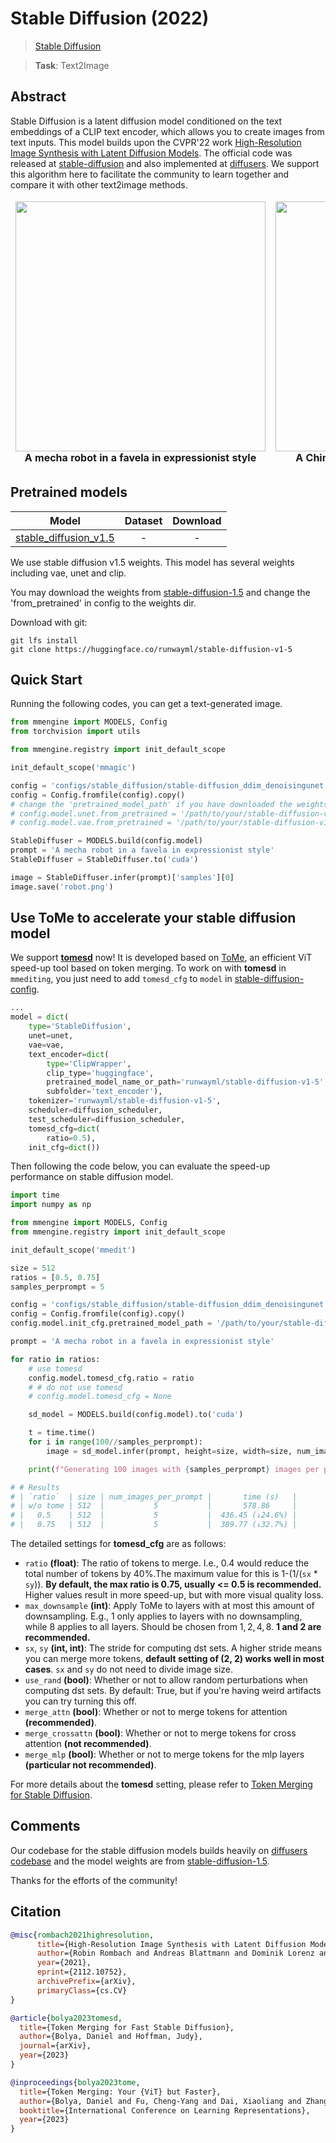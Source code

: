 # Stable Diffusion (2022)

> [Stable Diffusion](https://github.com/CompVis/stable-diffusion)

> **Task**: Text2Image

<!-- [ALGORITHM] -->

## Abstract

<!-- [ABSTRACT] -->

Stable Diffusion is a latent diffusion model conditioned on the text embeddings of a CLIP text encoder, which allows you to create images from text inputs. This model builds upon the CVPR'22 work [High-Resolution Image Synthesis with Latent Diffusion Models](https://ommer-lab.com/research/latent-diffusion-models/). The official code was released at [stable-diffusion](https://github.com/CompVis/stable-diffusion) and also implemented at [diffusers](https://github.com/huggingface/diffusers). We support this algorithm here to facilitate the community to learn together and compare it with other text2image methods.

<!-- [IMAGE] -->

<table align="center">
<thead>
  <tr>
    <td>
<div align="center">
  <img src="https://user-images.githubusercontent.com/12782558/209609229-8221c7cc-d5c9-44d5-a1af-c254b5a95fae.png" width="400"/>
  <br/>
  <b>A mecha robot in a favela in expressionist style</b>
</div></td>
    <td>
<div align="center">
  <img src="https://user-images.githubusercontent.com/12782558/210951970-a81e80c3-822e-4782-901e-db52e34b85a3.png" width="400"/>
  <br/>
  <b>A Chinese palace is beside a beautiful lake</b>
</div></td>
    <td>
<div align="center">
  <img src="https://user-images.githubusercontent.com/12782558/210952108-df82e5ad-6eb6-4948-8d22-3802299d1131.png" width="400"/>
  <br/>
  <b>A panda is having dinner at KFC</b>
</div></td>
  </tr>
</thead>
</table>

## Pretrained models

|                               Model                               | Dataset | Download |
| :---------------------------------------------------------------: | :-----: | :------: |
| [stable_diffusion_v1.5](./stable-diffusion_ddim_denoisingunet.py) |    -    |    -     |

We use stable diffusion v1.5 weights. This model has several weights including vae, unet and clip.

You may download the weights from [stable-diffusion-1.5](https://huggingface.co/runwayml/stable-diffusion-v1-5) and change the 'from_pretrained' in config to the weights dir.

Download with git:

```shell
git lfs install
git clone https://huggingface.co/runwayml/stable-diffusion-v1-5
```

## Quick Start

Running the following codes, you can get a text-generated image.

```python
from mmengine import MODELS, Config
from torchvision import utils

from mmengine.registry import init_default_scope

init_default_scope('mmagic')

config = 'configs/stable_diffusion/stable-diffusion_ddim_denoisingunet.py'
config = Config.fromfile(config).copy()
# change the 'pretrained_model_path' if you have downloaded the weights manually
# config.model.unet.from_pretrained = '/path/to/your/stable-diffusion-v1-5'
# config.model.vae.from_pretrained = '/path/to/your/stable-diffusion-v1-5'

StableDiffuser = MODELS.build(config.model)
prompt = 'A mecha robot in a favela in expressionist style'
StableDiffuser = StableDiffuser.to('cuda')

image = StableDiffuser.infer(prompt)['samples'][0]
image.save('robot.png')
```

## Use ToMe to accelerate your stable diffusion model

We support **[tomesd](https://github.com/dbolya/tomesd)** now! It is developed based on [ToMe](https://github.com/facebookresearch/ToMe), an efficient ViT speed-up tool based on token merging. To work on with **tomesd** in `mmediting`, you just need to add `tomesd_cfg` to `model` in [stable-diffusion-config](configs/stable_diffusion/stable-diffusion_ddim_denoisingunet.py).

```python
...
model = dict(
    type='StableDiffusion',
    unet=unet,
    vae=vae,
    text_encoder=dict(
        type='ClipWrapper',
        clip_type='huggingface',
        pretrained_model_name_or_path='runwayml/stable-diffusion-v1-5',
        subfolder='text_encoder'),
    tokenizer='runwayml/stable-diffusion-v1-5',
    scheduler=diffusion_scheduler,
    test_scheduler=diffusion_scheduler,
    tomesd_cfg=dict(
        ratio=0.5),
    init_cfg=dict())
```

Then following the code below, you can evaluate the speed-up performance on stable diffusion model.

```python
import time
import numpy as np

from mmengine import MODELS, Config
from mmengine.registry import init_default_scope

init_default_scope('mmedit')

size = 512
ratios = [0.5, 0.75]
samples_perprompt = 5

config = 'configs/stable_diffusion/stable-diffusion_ddim_denoisingunet.py'
config = Config.fromfile(config).copy()
config.model.init_cfg.pretrained_model_path = '/path/to/your/stable-diffusion-v1-5'

prompt = 'A mecha robot in a favela in expressionist style'

for ratio in ratios:
    # use tomesd
    config.model.tomesd_cfg.ratio = ratio
    # # do not use tomesd
    # config.model.tomesd_cfg = None

    sd_model = MODELS.build(config.model).to('cuda')

    t = time.time()
    for i in range(100//samples_perprompt):
        image = sd_model.infer(prompt, height=size, width=size, num_images_per_prompt=samples_perprompt)['samples']

    print(f"Generating 100 images with {samples_perprompt} images per prompt, merging ratio {ratio}, time used : {time.time() - t}s")

# # Results
# | `ratio`  | size | num_images_per_prompt |       time (s)   |
# | w/o tome | 512  |           5           |       578.86     |
# |   0.5    | 512  |           5           |  436.45 (↓24.6%) |
# |   0.75   | 512  |           5           |  389.77 (↓32.7%) |
```

The detailed settings for **tomesd_cfg** are as follows:

- `ratio` **(float)**: The ratio of tokens to merge. I.e., 0.4 would reduce the total number of tokens by 40%.The maximum value for this is 1-(1/(`sx` * `sy`)). **By default, the max ratio is 0.75, usually \<= 0.5 is recommended.** Higher values result in more speed-up, but with more visual quality loss.
- `max_downsample` **(int)**: Apply ToMe to layers with at most this amount of downsampling. E.g., 1 only applies to layers with no downsampling, while 8 applies to all layers. Should be chosen from $1, 2, 4, 8$. **1 and 2 are recommended.**
- `sx`, `sy` **(int, int)**: The stride for computing dst sets. A higher stride means you can merge more tokens, **default setting of (2, 2) works well in most cases**. `sx` and `sy` do not need to divide image size.
- `use_rand` **(bool)**: Whether or not to allow random perturbations when computing dst sets. By default: True, but if you're having weird artifacts you can try turning this off.
- `merge_attn` **(bool)**: Whether or not to merge tokens for attention **(recommended)**.
- `merge_crossattn` **(bool)**: Whether or not to merge tokens for cross attention **(not recommended)**.
- `merge_mlp` **(bool)**: Whether or not to merge tokens for the mlp layers **(particular not recommended)**.

For more details about the **tomesd** setting, please refer to [Token Merging for Stable Diffusion](https://arxiv.org/abs/2303.17604).

## Comments

Our codebase for the stable diffusion models builds heavily on [diffusers codebase](https://github.com/huggingface/diffusers) and the model weights are from [stable-diffusion-1.5](https://huggingface.co/runwayml/stable-diffusion-v1-5).

Thanks for the efforts of the community!

## Citation

```bibtex
@misc{rombach2021highresolution,
      title={High-Resolution Image Synthesis with Latent Diffusion Models},
      author={Robin Rombach and Andreas Blattmann and Dominik Lorenz and Patrick Esser and Björn Ommer},
      year={2021},
      eprint={2112.10752},
      archivePrefix={arXiv},
      primaryClass={cs.CV}
}

@article{bolya2023tomesd,
  title={Token Merging for Fast Stable Diffusion},
  author={Bolya, Daniel and Hoffman, Judy},
  journal={arXiv},
  year={2023}
}

@inproceedings{bolya2023tome,
  title={Token Merging: Your {ViT} but Faster},
  author={Bolya, Daniel and Fu, Cheng-Yang and Dai, Xiaoliang and Zhang, Peizhao and Feichtenhofer, Christoph and Hoffman, Judy},
  booktitle={International Conference on Learning Representations},
  year={2023}
}
```

